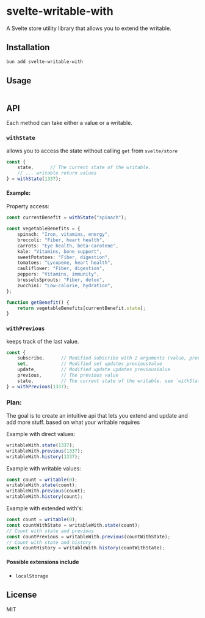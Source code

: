 # svelte-writable-with

A Svelte store utility library that allows you to extend the writable.

## Installation

```bash
bun add svelte-writable-with
```

## Usage

```typescript

```

## API

Each method can take either a value or a writable.

### `withState`

allows you to access the state without calling `get` from `svelte/store`

```ts
const {
    state,      // The current state of the writable.
    // ... writable return values
} = withState(1337);
```

#### Example:

Property access:

```ts
const currentBenefit = withState("spinach");

const vegetableBenefits = {
    spinach: "Iron, vitamins, energy",
    broccoli: "Fiber, heart health",
    carrots: "Eye health, beta-carotene",
    kale: "Vitamins, bone support",
    sweetPotatoes: "Fiber, digestion",
    tomatoes: "Lycopene, heart health",
    cauliflower: "Fiber, digestion",
    peppers: "Vitamins, immunity",
    brusselsSprouts: "Fiber, detox",
    zucchini: "Low-calorie, hydration",
};

function getBenefit() {
    return vegetableBenefits[currentBenefit.state];
}
```

### `withPrevious`

keeps track of the last value.

```typescript
const {
    subscribe,      // Modified subscribe with 2 arguments (value, previousValue)
    set,            // Modified set updates previousValue
    update,         // Modified update updates previousValue
    previous,       // The previous value
    state,          // The current state of the writable. see `withState`
} = withPrevious(1337);
```

### Plan:

The goal is to create an intuitive api that lets you extend and update and add more stuff. based on what your writable requires

Example with direct values:

```ts
writableWith.state(1337);
writableWith.previous(1337);
writableWith.history(1337);
```

Example with writable values:

```ts
const count = writable(0);
writableWith.state(count);
writableWith.previous(count);
writableWith.history(count);
```

Example with extended with's:

```ts
const count = writable(0);
const countWithState = writableWith.state(count);
// Count with state and previous
const countPrevious = writableWith.previous(countWithState);
// Count with state and history
const countHistory = writableWith.history(countWithState);
```

#### Possible extensions include

-   `localStorage`

## License

MIT
